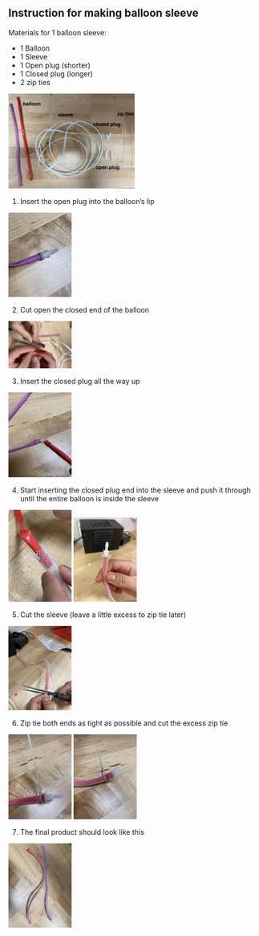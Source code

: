 ## Instruction for making balloon sleeve

Materials for 1 balloon sleeve:
- 1 Balloon
- 1 Sleeve
- 1 Open plug (shorter)
- 1 Closed plug (longer)
- 2 zip ties 

<img src="images\balloon0.jpg" alt="step 1" width="50%" height=auto>

1. Insert the open plug into the balloon’s lip 

<img src="images\balloon1.jpg" alt="step 1" width="25%" height=auto>

2. Cut open the closed end of the balloon 

<img src="images\balloon2.jpg" alt="step 2" width="25%" height=auto>

3. Insert the closed plug all the way up 

<img src="images\balloon3.jpg" alt="step 3" width="25%" height=auto>

4. Start inserting the closed plug end into the sleeve and push it through until the entire balloon is inside the sleeve

<img src="images\balloon4.jpg" alt="step 4" width="25%" height=auto>
<img src="images\balloon4.1.jpg" alt="step 4.1" width="25%" height=auto>

5. Cut the sleeve (leave a little excess to zip tie later)

<img src="images\balloon5.jpg" alt="step 5" width="25%" height=auto>

6. Zip tie both ends as tight as possible and cut the excess zip tie

<img src="images\balloon6.jpg" alt="step 6" width="25%" height=auto>
<img src="images\balloon6.1.jpg" alt="step 6.1" width="25%" height=auto>

7. The final product should look like this

<img src="images\balloon7.jpg" alt="step 7" width="25%" height=auto>
